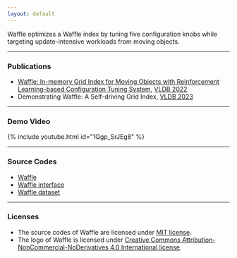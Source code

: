 ```yaml
---
layout: default
---
```



<!-- ### Abstract -->
Waffle optimizes a Waffle index by tuning five configuration knobs while targeting update-intensive workloads from moving objects.

<hr>

### Publications
- [Waffle: In-memory Grid Index for Moving Objects with Reinforcement Learning-based Configuration Tuning System](https://www.vldb.org/pvldb/vol15/p2375-chung.pdf), [VLDB 2022](https://vldb.org/2022/) <br>
- Demonstrating Waffle: A Self-driving Grid Index, [VLDB 2023](https://vldb.org/2023/) <br>

<hr>

### Demo Video
{% include youtube.html id="1Qgp_SrJEg8" %}

<hr>

### Source Codes
- [Waffle](https://github.com/DalsuChoi/Waffle/tree/main/source_codes/Waffle)
- [Waffle interface](https://github.com/DalsuChoi/Waffle/tree/main/source_codes/Waffle_interface)
- [Waffle dataset](https://github.com/DalsuChoi/Waffle/tree/main/source_codes/Waffle_dataset)

<hr>

### Licenses
- The source codes of Waffle are licensed under [MIT license](https://github.com/DalsuChoi/Waffle/blob/main/LICENSE).
- The logo of Waffle is licensed under [Creative Commons Attribution-NonCommercial-NoDerivatives 4.0 International license](https://creativecommons.org/licenses/by-nc-nd/4.0/).
  
